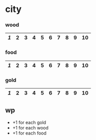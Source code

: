 # city
### wood
| *1* | 2 | 3 | 4 | 5 | 6 | 7 | 8 | 9 | 10 |
|---|---|---|---|---|---|---|---|---|----|
### food
| *1* | 2 | 3 | 4 | 5 | 6 | 7 | 8 | 9 | 10 |
|---|---|---|---|---|---|---|---|---|----|
### gold
| *1* | 2 | 3 | 4 | 5 | 6 | 7 | 8 | 9 | 10 |
|---|---|---|---|---|---|---|---|---|----|

## wp
* +1 for each gold
* +1 for each wood
* +1 for each food